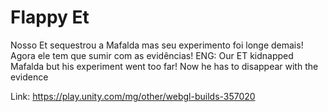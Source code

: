# Flappy Et
 Nosso Et sequestrou a Mafalda mas seu experimento foi longe demais! Agora ele tem que sumir com as evidências! ENG: Our ET kidnapped Mafalda but his experiment went too far! Now he has to disappear with the evidence

 Link: https://play.unity.com/mg/other/webgl-builds-357020
